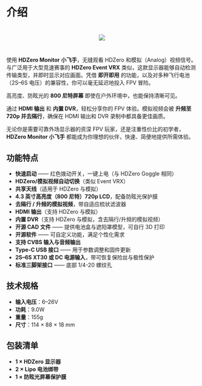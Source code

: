 # 介绍

<div style="display: flex; align-items: center; justify-content: space-around; margin: 40px">
<img src="/monitormedia/image2.png">
</div>

使用 **HDZero Monitor 小飞手**，无缝观看 HDZero 和模拟（Analog）视频信号。与广泛用于大型竞速赛事的 **HDZero Event VRX** 类似，这款显示器能够自动检测传输类型，并即时显示对应画面。凭借 **即开即用** 的功能，以及对多种飞行电池（2S–6S 电压）的兼容性，你可以毫无延迟地投入 FPV 冒险。  

高亮度、防眩光的 **800 尼特屏幕** 即使在户外环境中，也能保持清晰可见。  

通过 **HDMI 输出** 和 **内置 DVR**，轻松分享你的 FPV 体验。模拟视频会被 **升频至 720p 并去隔行**，确保在 HDMI 输出和 DVR 录制中都具备更佳画质。  

无论你是需要可靠外场显示器的资深 FPV 玩家，还是注重性价比的初学者，**HDZero Monitor 小飞手** 都能成为你理想的伙伴，快速、简便地提供所需体验。  

## 功能特点

- **快速启动** —— 红色拨动开关，一键上电（与 HDZero Goggle 相同）  
- **HDZero/模拟视频自动切换**（类似 Event VRX）  
- **共享天线**（适用于 HDZero 与模拟）  
- **4.3 英寸高亮度（800 尼特）720p LCD**，配备防眩光保护膜  
- **去隔行 / 升频的模拟视频**，带自适应梳状滤波器  
- **HDMI 输出**（支持 HDZero 与模拟）  
- **内置 DVR**（支持 HDZero 与模拟，含去隔行/升频的模拟视频）  
- **开源 CAD 文件** —— 提供电池盒与遮阳罩模型，可自行 3D 打印  
- **开源软件** —— 可自定义功能，满足个性化需求  
- **支持 CVBS 输入与音频输出**  
- **Type-C USB 接口** —— 用于参数调整和固件更新  
- **2S–6S XT30 或 DC 电源输入**，带可恢复保险丝与极性保护  
- **标准三脚架接口** —— 底部 1/4-20 螺纹孔  

## 技术规格

- **输入电压**：6–26V  
- **功耗**：9.0W  
- **重量**：155g  
- **尺寸**：114 × 88 × 18 mm  

## 包装清单

- **1 × HDZero 显示器**  
- **2 × Lipo 电池绑带**  
- **1 × 防眩光屏幕保护膜**  
